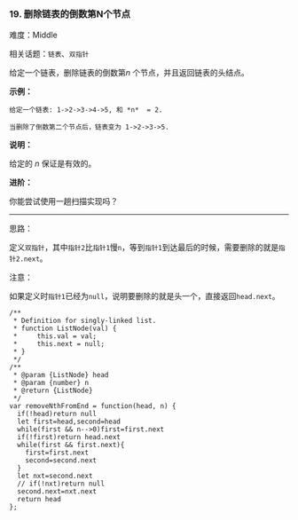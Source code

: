 ### 19. 删除链表的倒数第N个节点

难度：Middle

相关话题：`链表`、`双指针`

给定一个链表，删除链表的倒数第*n* 个节点，并且返回链表的头结点。



**示例：** 



```
给定一个链表: 1->2->3->4->5, 和 *n*  = 2.

当删除了倒数第二个节点后，链表变为 1->2->3->5.
```


**说明：** 



给定的 *n* 保证是有效的。



**进阶：** 



你能尝试使用一趟扫描实现吗？




-----

思路：

定义`双指针`，其中`指针2`比`指针1`慢`n`，等到`指针1`到达最后的时候，需要删除的就是`指针2.next`。

注意：

如果定义时`指针1`已经为`null`，说明要删除的就是头一个，直接返回`head.next`。

```
/**
 * Definition for singly-linked list.
 * function ListNode(val) {
 *     this.val = val;
 *     this.next = null;
 * }
 */
/**
 * @param {ListNode} head
 * @param {number} n
 * @return {ListNode}
 */
var removeNthFromEnd = function(head, n) {
  if(!head)return null
  let first=head,second=head
  while(first && n-->0)first=first.next
  if(!first)return head.next
  while(first && first.next){
    first=first.next
    second=second.next
  }
  let nxt=second.next
  // if(!nxt)return null
  second.next=nxt.next
  return head
};
```

